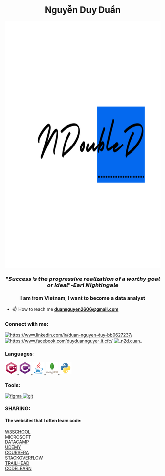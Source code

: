 <h1 align="center">Nguyễn Duy Duẩn</h1>
<img src="NDoubleD.png" width="800" height="800">
<h3 align="center">"𝙎𝙪𝙘𝙘𝙚𝙨𝙨 𝙞𝙨 𝙩𝙝𝙚 𝙥𝙧𝙤𝙜𝙧𝙚𝙨𝙨𝙞𝙫𝙚 𝙧𝙚𝙖𝙡𝙞𝙯𝙖𝙩𝙞𝙤𝙣 𝙤𝙛 𝙖 𝙬𝙤𝙧𝙩𝙝𝙮 𝙜𝙤𝙖𝙡 𝙤𝙧 𝙞𝙙𝙚𝙖𝙡"-𝙀𝙖𝙧𝙡 𝙉𝙞𝙜𝙝𝙩𝙞𝙣𝙜𝙖𝙡𝙚
<h3 align="center">I am from Vietnam, I want to become a data analyst</h3></h3>

- 📫 How to reach me **duannguyen2606@gmail.com**

<h3 align="left">Connect with me:</h3>
<p align="left">
<a href="https://linkedin.com/in/https://www.linkedin.com/in/duan-nguyen-duy-bb0627237/" target="blank"><img align="center" src="https://raw.githubusercontent.com/rahuldkjain/github-profile-readme-generator/master/src/images/icons/Social/linked-in-alt.svg" alt="https://www.linkedin.com/in/duan-nguyen-duy-bb0627237/" height="30" width="40" /></a>
<a href="https://fb.com/https://www.facebook.com/duyduannguyen.it.cfc/" target="blank"><img align="center" src="https://raw.githubusercontent.com/rahuldkjain/github-profile-readme-generator/master/src/images/icons/Social/facebook.svg" alt="https://www.facebook.com/duyduannguyen.it.cfc/" height="30" width="40" /></a>
<a href="https://instagram.com/_n2d.duan_" target="blank"><img align="center" src="https://raw.githubusercontent.com/rahuldkjain/github-profile-readme-generator/master/src/images/icons/Social/instagram.svg" alt="_n2d.duan_" height="30" width="40" /></a>
</p>

<h3 align="left">Languages:</h3>
<p align="left">
<a href="https://www.w3schools.com/cpp/" target="_blank" rel="noreferrer"> <img src="https://raw.githubusercontent.com/devicons/devicon/master/icons/cplusplus/cplusplus-original.svg" alt="cplusplus" width="40" height="40"/> </a>
<a href="https://www.w3schools.com/cs/" target="_blank" rel="noreferrer"> <img src="https://raw.githubusercontent.com/devicons/devicon/master/icons/csharp/csharp-original.svg" alt="csharp" width="40" height="40"/> </a>
<a href="https://www.java.com" target="_blank" rel="noreferrer"> <img src="https://raw.githubusercontent.com/devicons/devicon/master/icons/java/java-original.svg" alt="java" width="40" height="40"/> </a> <a href="https://www.mongodb.com/" target="_blank" rel="noreferrer"> <img src="https://raw.githubusercontent.com/devicons/devicon/master/icons/mongodb/mongodb-original-wordmark.svg" alt="mongodb" width="40" height="40"/> </a>
<a href="https://www.python.org" target="_blank" rel="noreferrer"> <img src="https://raw.githubusercontent.com/devicons/devicon/master/icons/python/python-original.svg" alt="python" width="40" height="40"/> </a> </p>
<h3 align="left">Tools:</h3>
<a href="https://www.figma.com/" target="_blank" rel="noreferrer"> <img src="https://www.vectorlogo.zone/logos/figma/figma-icon.svg" alt="figma" width="40" height="40"/> </a>
<a href="https://git-scm.com/" target="_blank" rel="noreferrer"> <img src="https://www.vectorlogo.zone/logos/git-scm/git-scm-icon.svg" alt="git" width="40" height="40"/> </a>
<h3 align="left">SHARING:
<h4 align="left">The websites that I often learn code:</h4>
<a href="https://www.w3schools.com">W3SCHOOL</a>
<br>
<a href="https://docs.microsoft.com/en-us/">MICROSOFT</a>
<br>
<a href="https://app.datacamp.com/learn">DATACAMP</a>
<br>
<a href="https://www.udemy.com">UDEMY</a>
<br>
<a href="https://www.coursera.com">COURSERA</a>
<br>
<a href="https://stackoverflow.com">STACKOVERFLOW</a>
<br>
<a href="https://trailhead.salesforce.com">TRAILHEAD</a>
<br>
<a href="https://www.codelearn.io">CODELEARN</a>
</h3>
